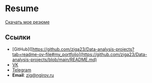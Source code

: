 # Resume
[Скачать мое резюме](resume.pdf)
## Ссылки 
- [GitHub]([https://github.com/ziga23/Data-analysis-projects?tab=readme-ov-file#my_portfolio](https://github.com/ziga23/Data-analysis-projects/blob/main/README.md)
- [VK](https://vk.com/shpatei)
- [Telegram](https://t.me/tech_chel)
- **Email**: zig@ngirov.ru
